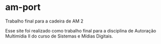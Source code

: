 # am-port
Trabalho final para a cadeira de AM 2

Esse site foi realizado como trabalho final para a disciplina de Autoração Multimídia II do curso de Sistemas e Mídias Digitais. 

